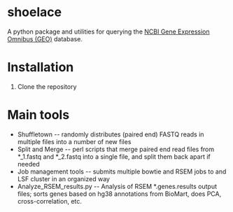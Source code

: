 # shoelace #

A python package and utilities for querying the <a href="http://www.ncbi.nlm.nih.gov/geo/">NCBI Gene Expression Omnibus (GEO)</a> database.  

# Installation
<ol>
<li>Clone the repository
</ol>


# Main tools
* Shuffletown -- randomly distributes (paired end) FASTQ reads in multiple files into a number of new files
* Split and Merge -- perl scripts that merge paired end read files from *_1.fastq and *_2.fastq into a single file, and split them back apart if needed
* Job management tools -- submits multiple bowtie and RSEM jobs to and LSF cluster in an organized way
* Analyze_RSEM_results.py -- Analysis of RSEM *.genes.results output files; sorts genes based on hg38 annotations from BioMart, does PCA, cross-correlation, etc.
